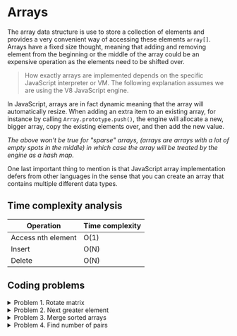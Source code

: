 # Arrays

The array data structure is use to store a collection of elements and provides a very convenient way of accessing these elements `array[]`. Arrays have a fixed size thought, meaning that adding and removing element from the beginning or the middle of the array could be an expensive operation as the elements need to be shifted over.

> How exactly arrays are implemented depends on the specific JavaScript interpreter or VM. The following explanation assumes we are using the V8 JavaScript engine.

In JavaScript, arrays are in fact dynamic meaning that the array will automatically resize. When adding an extra item to an existing array, for instance by calling `Array.prototype.push()`, the engine will allocate a new, bigger array, copy the existing elements over, and then add the new value.

_The above won't be true for "sparse" arrays, (arrays are arrays with a lot of empty spots in the middle) in which case the array will be treated by the engine as a hash map._

One last important thing to mention is that JavaScript array implementation defers from other languages in the sense that you can create an array that contains multiple different data types.

## Time complexity analysis

| Operation          | Time complexity |
| ------------------ | --------------- |
| Access nth element | O(1)            |
| Insert             | O(N)            |
| Delete             | O(N)            |

## Coding problems

<details>
  <summary>Problem 1. Rotate matrix</summary>
  
  Given an image represented by an NxN matrix, where each pixel in the image is 4 bytes, write a method to rotate the image by 90 degrees.
</details>

<details>
  <summary>Problem 2. Next greater element</summary>
  
  Given an array of integers, write a program to return the next greater element for each element in the array. The array comprises all distinct numbers. If a greater element doesn’t exist to the right of a given element, the value returned in that position should be -1.
  
  Example, for `[4, 5, 2, 25]`, the next greater elements for each element are as follows.
  ```text
    4  -> 5
    5  -> 25
    2  -> 25
    25 -> -1
  ```
</details>

<details>
  <summary>Problem 3. Merge sorted arrays</summary>
  
  You are given two integer arrays `nums1` and `nums2`, sorted in non-decreasing order, and two integers `m` and `n`, representing the number of elements in `nums1` and `nums2` respectively.
  
  Merge `nums1` and `nums2` into a single array sorted in non-decreasing order.
  
  The final sorted array should not be returned by the function, but instead be stored inside the array `nums1`. To accommodate this, `nums1` has a length of `m + n`, where the first `m` elements denote the elements that should be merged, and the last `n` elements are set to `0` and should be ignored. `nums2` has a length of `n`.
  
  Example:
  
  ```text
  Input: nums1 = [1, 2, 3, 0, 0, 0], m = 3, nums2 = [2, 5, 6], n = 3
  Output: [1, 2, 2, 3, 5, 6]
  ```
</details>

<details>
  <summary>Problem 4. Find number of pairs</summary>
  
  Given two arrays `X[]` and `Y[]` of positive integers, find a number of pairs such that `x^y > y^x` where `x` is an element from `X[]` and `y` is an element from `Y[]`.
  
  ```text
  Input: X[] = [2, 1, 6], Y = [1, 5]
  Output: 3
  
  Explanation: There are total 3 pairs where pow(x, y) is greater than pow(y, x) Pairs are (2, 1), (2, 5) and (6, 1)
  ```
</details>

